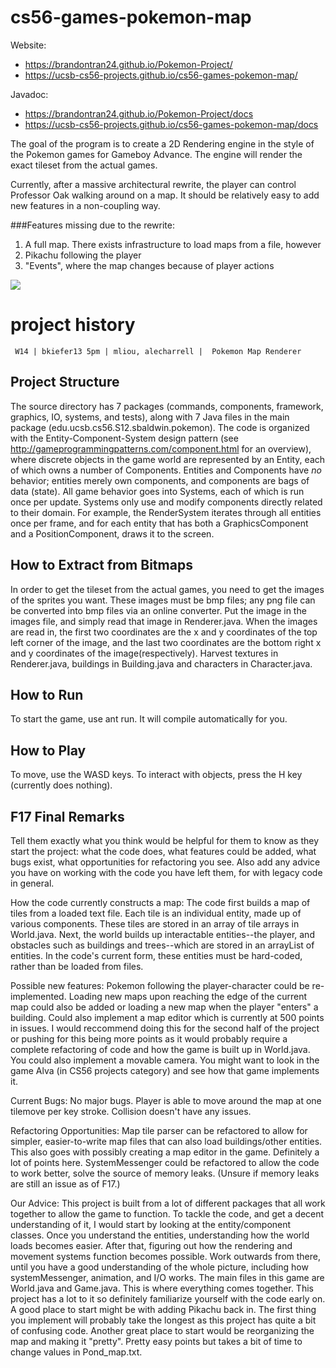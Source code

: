 cs56-games-pokemon-map
======================

Website:
* <https://brandontran24.github.io/Pokemon-Project/>
* <https://ucsb-cs56-projects.github.io/cs56-games-pokemon-map/>

Javadoc: 
* <https://brandontran24.github.io/Pokemon-Project/docs>
* <https://ucsb-cs56-projects.github.io/cs56-games-pokemon-map/docs>


The goal of the program is to create a 2D Rendering engine in the style of the Pokemon games for Gameboy Advance. The engine will render the exact tileset from the actual games.

Currently, after a massive architectural rewrite, the player can control Professor Oak walking around on a map. It should be relatively easy to add new features in a non-coupling way.

###Features missing due to the rewrite:
1. A full map. There exists infrastructure to load maps from a file, however
2. Pikachu following the player
3. "Events", where the map changes because of player actions


![](http://i.imgur.com/MaKaaHD.png)

project history
===============
```
 W14 | bkiefer13 5pm | mliou, alecharrell |  Pokemon Map Renderer
```

## Project Structure
The source directory has 7 packages (commands, components, framework, graphics, IO, systems, and tests), along with 7 Java files in the main package (edu.ucsb.cs56.S12.sbaldwin.pokemon). The code is organized with the Entity-Component-System design pattern (see http://gameprogrammingpatterns.com/component.html for an overview), where discrete objects in the game world are represented by an Entity, each of which owns a number of Components. Entities and Components have *no* behavior; entities merely own components, and components are bags of data (state). All game behavior goes into Systems, each of which is run once per update. Systems only use and modify components directly related to their domain. For example, the RenderSystem iterates through all entities once per frame, and for each entity that has both a GraphicsComponent and a PositionComponent, draws it to the screen. 



## How to Extract from Bitmaps
In order to get the tileset from the actual games, you need to get the images of the sprites you want. These images must be bmp files; any png file can be converted into bmp files via an online converter. Put the image in the images file, and simply read that image in Renderer.java. When the images are read in, the first two coordinates are the x and y coordinates of the top left corner of the image, and the last two coordinates are the bottom right x and y coordinates of the image(respectively). Harvest textures in Renderer.java, buildings in Building.java and characters in Character.java.

## How to Run
To start the game, use ant run. It will compile automatically for you.

## How to Play
To move, use the WASD keys. To interact with objects, press the H key (currently does nothing).

## F17 Final Remarks

Tell them exactly what you think would be helpful for them to know as they start the project: what the code does, what features could be added, what bugs exist, what opportunities for refactoring you see. Also add any advice you have on working with the code you have left them, for with legacy code in general.

How the code currently constructs a map:
The code first builds a map of tiles from a loaded text file. Each tile is an individual entity, made up of various components. These tiles are stored in an array of tile arrays in World.java. Next, the world builds up interactable entities--the player, and obstacles such as buildings and trees--which are stored in an arrayList of entities. In the code's current form, these entities must be hard-coded, rather than be loaded from files.   

Possible new features:
Pokemon following the player-character could be re-implemented. Loading new maps upon reaching the edge of the current map could also be added or loading a new map when the player "enters" a building. Could also implement a map editor which is currently at 500 points in issues. I would reccommend doing this for the second half of the project or pushing for this being more points as it would probably require a complete refactoring of code and how the game is built up in World.java. You could also implement a movable camera. You might want to look in the game Alva (in CS56 projects category) and see how that game implements it. 

Current Bugs:
No major bugs. Player is able to move around the map at one tilemove per key stroke. Collision doesn't have any issues.

Refactoring Opportunities:
Map tile parser can be refactored to allow for simpler, easier-to-write map files that can also load buildings/other entities. This also goes with possibly creating a map editor in the game. Definitely a lot of points here.
SystemMessenger could be refactored to allow the code to work better, solve the source of memory leaks. (Unsure if memory leaks are still an issue as of F17.)

Our Advice:
This project is built from a lot of different packages that all work together to allow the game to function. To tackle the code, and get a decent understanding of it, I would start by looking at the entity/component classes. Once you understand the entities, understanding how the world loads becomes easier. After that, figuring out how the rendering and movement systems function becomes possible. Work outwards from there, until you have a good understanding of the whole picture, including how systemMessenger, animation, and I/O works. The main files in this game are World.java and Game.java. This is where everything comes together. This project has a lot to it so definitely familiarize yourself with the code early on. A good place to start might be with adding Pikachu back in. The first thing you implement will probably take the longest as this project has quite a bit of confusing code. Another great place to start would be reorganizing the map and making it "pretty". Pretty easy points but takes a bit of time to change values in Pond_map.txt. 


